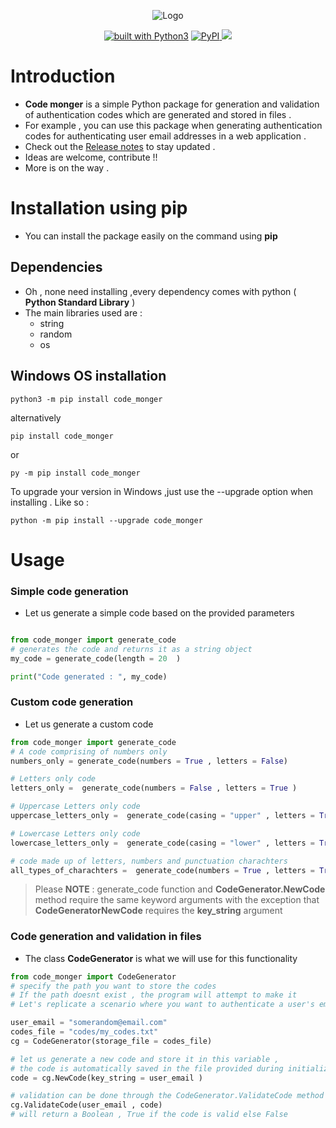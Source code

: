  
 
 
 
<p align="center">
  <img   src="https://i.ibb.co/hFsBnBN3/code-monger-new-logo.png" alt="Logo">
</p>

<div align="center">
<a href="https://www.python.org/"><img src="https://img.shields.io/badge/built%20with-Python3-green.svg" alt="built with Python3"></a>
		<a href="https://pepy.tech/projects/code_monger"><img src="https://static.pepy.tech/badge/code-monger" alt="PyPI">
<a href="https://github.com/victhepythonista/code_monger"><img src="https://img.shields.io/github/stars/victhepythonista/code_monger.svg?style=social&label=Stars"></a>
</div>




# Introduction

- **Code monger** is a simple Python package for generation and validation of authentication codes which are generated and stored in files . 
-  For example , you can use this package when generating authentication codes for authenticating user email addresses in a web application .
- Check out the <a href="https://github.com/victhepythonista/code_monger/blob/main/RELEASE_NOTES.md" target="_blank"> Release notes</a> to stay updated . 
- Ideas are welcome, contribute !!
- More is on the way .

# Installation using pip
- You can install the package easily on the command using **pip**

## Dependencies
- Oh , none need installing ,every dependency comes with python ( __Python Standard Library__ )
- The main libraries used are :
  - string 
  - random
  - os 

## Windows OS installation

```
python3 -m pip install code_monger

```

alternatively 

```
pip install code_monger
```

or

```
py -m pip install code_monger
```

To upgrade your version in Windows ,just use the --upgrade  option when installing . Like so :

```
python -m pip install --upgrade code_monger
```

# Usage

### Simple code generation

- Let us generate a simple code based on the provided parameters

```python

from code_monger import generate_code
# generates the code and returns it as a string object
my_code = generate_code(length = 20  )

print("Code generated : ", my_code)
```

### Custom code generation

- Let us generate a custom code 

```python
from code_monger import generate_code
# A code comprising of numbers only 
numbers_only = generate_code(numbers = True , letters = False)

# Letters only code
letters_only =  generate_code(numbers = False , letters = True )

# Uppercase Letters only code
uppercase_letters_only =  generate_code(casing = "upper" , letters = True   )

# Lowercase Letters only code
lowercase_letters_only =  generate_code(casing = "lower" , letters = True   )

# code made up of letters, numbers and punctuation charachters
all_types_of_charachters =  generate_code(numbers = True , letters = True  , punctuation_chars  = True)
```

> Please __NOTE__  :  generate_code function and __CodeGenerator.NewCode__  method require the same keyword arguments  with the exception that  __CodeGeneratorNewCode__ requires the __key_string__ argument 


### Code generation and validation in files

- The class __CodeGenerator__ is what we will use for this functionality

```python
from code_monger import CodeGenerator
# specify the path you want to store the codes 
# If the path doesnt exist , the program will attempt to make it 
# Let's replicate a scenario where you want to authenticate a user's email in a web app

user_email = "somerandom@email.com"
codes_file = "codes/my_codes.txt"
cg = CodeGenerator(storage_file = codes_file)

# let us generate a new code and store it in this variable ,
# the code is automatically saved in the file provided during initialization of CodeGenerator
code = cg.NewCode(key_string = user_email )

# validation can be done through the CodeGenerator.ValidateCode method like so:
cg.ValidateCode(user_email , code) 
# will return a Boolean , True if the code is valid else False
```

 

